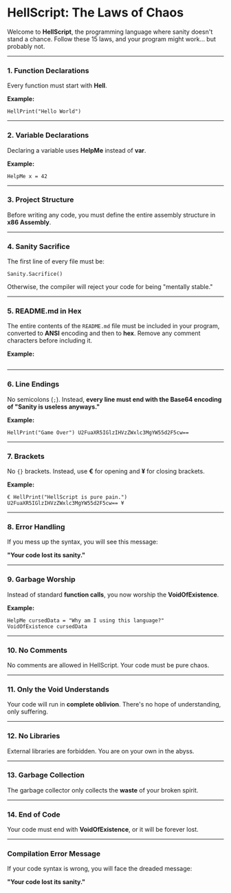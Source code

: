 # **HellScript: The Laws of Chaos**

Welcome to **HellScript**, the programming language where sanity doesn't stand a chance. Follow these 15 laws, and your program might work... but probably not.

---

### 1. **Function Declarations**  
Every function must start with **Hell**.

**Example:**  
```hellscript
HellPrint("Hello World")
```

---

### 2. **Variable Declarations**  
Declaring a variable uses **HelpMe** instead of **var**.

**Example:**  
```hellscript
HelpMe x = 42
```

---

### 3. **Project Structure**  
Before writing any code, you must define the entire assembly structure in **x86 Assembly**.

---

### 4. **Sanity Sacrifice**  
The first line of every file must be:

```hellscript
Sanity.Sacrifice()
```

Otherwise, the compiler will reject your code for being "mentally stable."

---

### 5. **README.md in Hex**  
The entire contents of the `README.md` file must be included in your program, converted to **ANSI** encoding and then to **hex**. Remove any comment characters before including it.

**Example:**
```hellscript

```

---

### 6. **Line Endings**  
No semicolons (`;`). Instead, **every line must end with the Base64 encoding of "Sanity is useless anyways."**

**Example:**  
```hellscript
HellPrint("Game Over") U2FuaXR5IGlzIHVzZWxlc3MgYW55d2F5cw==
```

---

### 7. **Brackets**  
No `{}` brackets. Instead, use **€** for opening and **¥** for closing brackets.

**Example:**  
```hellscript
€ HellPrint("HellScript is pure pain.") U2FuaXR5IGlzIHVzZWxlc3MgYW55d2F5cw== ¥
```

---

### 8. **Error Handling**  
If you mess up the syntax, you will see this message:

**"Your code lost its sanity."**

---

### 9. **Garbage Worship**  
Instead of standard **function calls**, you now worship the **VoidOfExistence**.

**Example:**
```hellscript
HelpMe cursedData = "Why am I using this language?"  
VoidOfExistence cursedData
```

---

### 10. **No Comments**  
No comments are allowed in HellScript. Your code must be pure chaos.

---

### 11. **Only the Void Understands**  
Your code will run in **complete oblivion**. There's no hope of understanding, only suffering.

---

### 12. **No Libraries**  
External libraries are forbidden. You are on your own in the abyss.

---

### 13. **Garbage Collection**  
The garbage collector only collects the **waste** of your broken spirit.

---

### 14. **End of Code**  
Your code must end with **VoidOfExistence**, or it will be forever lost.

---

### **Compilation Error Message**

If your code syntax is wrong, you will face the dreaded message:

**"Your code lost its sanity."**